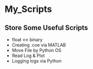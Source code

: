 # My_Scripts
## Store Some Useful Scripts
* float <-> binary
* Creating .coe via MATLAB
* Move File by Python OS
* Read Log & Plot
* Logging logs via Python
